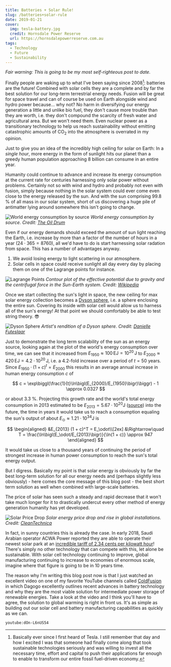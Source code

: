 ```yaml
---
title: Batteries + Solar Rule!
slug: /batteries+solar-rule
date: 2019-01-21
cover:
  img: tesla-battery.jpg
  credit: Hornsdale Power Reserve
  url: https://hornsdalepowerreserve.com.au
tags:
  - Technology
  - Future
  - Sustainability
---
```


_Fair warning: This is going to be my most self-righteous post to date._

Finally people are waking up to what I've been saying since 2008[^1]: batteries are the future! Combined with solar cells they are a complete and by far the best solution for our long-term terrestrial energy needs. Fusion will be great for space travel and can of course be used on Earth alongside wind and hydro power because... why not? No harm in diversifying our energy generation a little and unlike bio fuel, they don't cause more trouble than they are worth, i.e. they don't compound the scarcity of fresh water and agricultural area. But we won't need them. Even nuclear power as a transitionary technology to help us reach sustainability without emitting catastrophic amounts of CO<sub>2</sub> into the atmosphere is overrated in my opinion.

Just to give you an idea of the incredibly high ceiling for solar on Earth: In a _single hour_, more energy in the form of sunlight hits our planet than a greedy human population approaching 8 billion can consume in an entire year.

Humanity could continue to advance and increase its energy consumption at the current rate for centuries harnessing only solar power without problems. Certainly not so with wind and hydro and probably not even with fusion, simply because nothing in the solar system could ever come even close to the energy released by the sun. And with the sun comprising 99.8 % of all mass in our solar system, short of us discovering a huge pile of antimatter lying around somewhere this isn't going to change.

![World energy consumption by source](world-energy-consumption-by-source.png)
_World energy consumption by source. Credit: [The Oil Drum](http://www.theoildrum.com/node/9023)_

Even if our energy demands should exceed the amount of sun light reaching the Earth, i.e. increase by more than a factor of the number of hours in a year ($24 \cdot 365 = 8760$), all we'd have to do is start harnessing solar radation from space. This has a number of advantages anyway.

1. We avoid losing energy to light scattering in our atmosphere.
2. Solar cells in space could receive sunlight all day every day by placing them on one of the Lagrange points for instance.

![Lagrange Points](lagrange-points.png)
_Contour plot of the effective potential due to gravity and the centrifugal force in the Sun-Earth system. Credit: [Wikipedia][1]_

Once we start collecting the sun's light in space, the new ceiling for max solar energy collection becomes a [Dyson sphere](https://en.wikipedia.org/wiki/Dyson_sphere), i.e. a sphere enclosing the entire sun. Covering its inside with solar cell would allow us to harness all of the sun's energy! At that point we should comfortably be able to test string theory. :sunglasses:

![Dyson Sphere](dyson-sphere.jpg)
_Artist's rendition of a Dyson sphere. Credit: [Danielle Futeslaar](https://www.abc.net.au/news/2015-12-10/artists-representation-of-dyson-sphere-surrounding-star/7019336)_

Just to demonstrate the long term scalability of the sun as an energy source, looking again at the plot of the world's energy consumption over time, we can see that it increased from $E_{1950} \approx 100 \, \mathrm{E J} = 10^{20} \, \mathrm J$ to $E_{2000} \approx 420 \, \mathrm{EJ} = 4.2 \cdot 10^{20} \, \mathrm J$, i.e. a 4.2-fold increase over a period of $t = 50$ years. Since $E_{1950} \cdot (1 + c)^t = E_{2000}$ this results in an average annual increase in human energy consumption $c$ of

$$
c = \exp\biggl(\frac{1}{t}\ln\bigl(E_{2000}/E_{1950}\bigr)\biggr) - 1 \approx 0.0327
$$

or about 3.3 %. Projecting this growth rate and the world's total energy consumption in 2013 estimated to be $E_{2013} = 5.67 \cdot 10^{20} \mathrm J$ ([source](https://en.wikipedia.org/wiki/World_energy_consumption)) into the future, the time in years it would take us to reach a consumption equaling the sun's output of about $E_\odot \approx 1.21 \cdot 10^{34} \mathrm J$ is

$$
\begin{aligned}
  &E_{2013} (1 + c)^T = E_\odot\\[2ex]
  &\Rightarrow\quad
  T = \frac{\ln\bigl(E_\odot/E_{2013}\bigr)}{\ln(1 + c)} \approx 947
\end{aligned}
$$

It would take us close to a thousand years of continuing the period of strongest increase in human power consumption to reach the sun's total energy output.

But I digress. Basically my point is that solar energy is obviously by far the best long-term solution for all our energy needs and (perhaps slightly less obviously) - here comes the core message of this blog post - the best short term solution as well when combined with large-scale batteries.

The price of solar has seen such a steady and rapid decrease that it won't take much longer for it to drastically undercut every other method of energy generation humanity has yet developed.

![Solar Price Drop](solar-price-drop.jpg)
_Solar energy price drop and rise in global installations. Credit: [CleanTechnica](https://cleantechnica.com/2018/02/11/solar-panel-prices-continue-falling-quicker-expected-cleantechnica-exclusive)_

In fact, in sunny countries this is already the case. In early 2018, Saudi Arabian operator ACWA Power reported they are able to operate their newest solar park at an [incredible tariff of 2.34 cents per kilowatt hour](https://cleantechnica.com/2018/02/06/acwa-power-develop-first-ever-utility-scale-renewable-project-saudi-arabia-record-breaking-tariff)! There's simply no other technology that can compete with this, let alone be sustainable. With solar cell technology continuing to improve, global manufacturing continuing to increase to economies of enormous scale, imagine where that figure is going to be in 10 years time.

The reason why I'm writing this blog post now is that I just watched an excellent video on one of my favorite YouTube channels called [ColdFusion](https://www.youtube.com/channel/UC4QZ_LsYcvcq7qOsOhpAX4A) in which Dagogo excellently outlines recent advances in battery technology and why they are the most viable solution for intermediate power storage of renewable energies. Take a look at the video and I think you'll have to agree, the solution to global warming is right in front us. It's as simple as building out our solar cell and battery manufacturing capabilities as quickly as we can.

`youtube:dOn-L6nUS54`

[1]: https://en.wikipedia.org/wiki/lagrangian_point

[^1]: Basically ever since I first heard of Tesla. I still remember that day and how I excited I was that someone had finally come along that took sustainable technologies seriously and was willing to invest all the necessary time, effort and capital to push their applications far enough to enable to transform our entire fossil fuel-driven economy.
